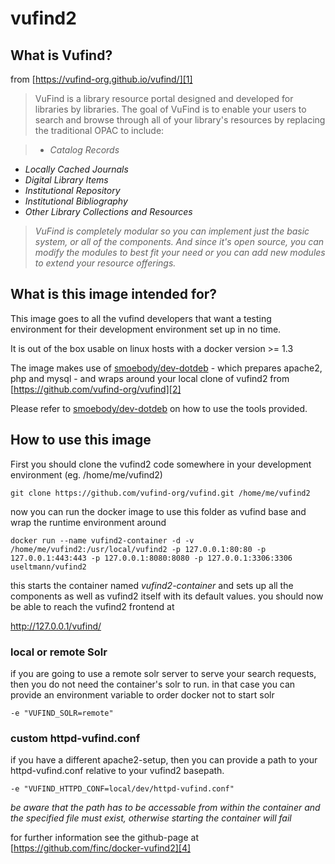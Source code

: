 # vufind2

## What is Vufind?

from [https://vufind-org.github.io/vufind/][1]

> VuFind is a library resource portal designed and developed for libraries by libraries. The goal of VuFind is to enable your users to search and browse through all of your library's resources by replacing the traditional OPAC to include:

> * _Catalog Records_
* _Locally Cached Journals_
* _Digital Library Items_
* _Institutional Repository_
* _Institutional Bibliography_
* _Other Library Collections and Resources_

> _VuFind is completely modular so you can implement just the basic system, or all of the components. And since it's open source, you can modify the modules to best fit your need or you can add new modules to extend your resource offerings._


## What is this image intended for?

This image goes to all the vufind developers that want a testing environment for their development environment set up in no time.

It is out of the box usable on linux hosts with a docker version >= 1.3

The image makes use of [smoebody/dev-dotdeb][3] - which prepares apache2, php and mysql - and wraps around your local clone of vufind2 from [https://github.com/vufind-org/vufind][2]

Please refer to [smoebody/dev-dotdeb][3] on how to use the tools provided.

## How to use this image

First you should clone the vufind2 code somewhere in your development environment (eg. /home/me/vufind2)

    git clone https://github.com/vufind-org/vufind.git /home/me/vufind2

now you can run the docker image to use this folder as vufind base and wrap the runtime environment around

    docker run --name vufind2-container -d -v /home/me/vufind2:/usr/local/vufind2 -p 127.0.0.1:80:80 -p 127.0.0.1:443:443 -p 127.0.0.1:8080:8080 -p 127.0.0.1:3306:3306 useltmann/vufind2

this starts the container named _vufind2-container_ and sets up all the components as well as vufind2 itself with its default values. you should now be able to reach the vufind2 frontend at

http://127.0.0.1/vufind/

### local or remote Solr

if you are going to use a remote solr server to serve your search requests, then you do not need the container's solr to run. in that case you can provide an environment variable to order docker not to start solr

    -e "VUFIND_SOLR=remote"

### custom httpd-vufind.conf

if you have a different apache2-setup, then you can provide a path to your httpd-vufind.conf relative to your vufind2 basepath.

    -e "VUFIND_HTTPD_CONF=local/dev/httpd-vufind.conf"

_be aware that the path has to be accessable from within the container and the specified file must exist, otherwise starting the container will fail_


for further information see the github-page at [https://github.com/finc/docker-vufind2][4]


  [1]: https://vufind-org.github.io/vufind/
  [2]: https://github.com/vufind-org/vufind/
  [3]: https://registry.hub.docker.com/u/smoebody/dev-dotdeb/
  [4]: https://github.com/finc/docker-vufind2/